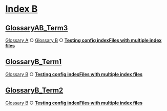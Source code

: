 # [Index B](#index-b)

## [GlossaryAB\_Term3](#glossaryab_term3)

[Glossary A][1] ○ [Glossary B][2] ○ [**Testing config indexFiles with multiple index files**][3]

## [GlossaryB\_Term1](#glossaryb_term1)

[Glossary B][4] ○ [**Testing config indexFiles with multiple index files**][3]

## [GlossaryB\_Term2](#glossaryb_term2)

[Glossary B][5] ○ [**Testing config indexFiles with multiple index files**][3]

[1]: ./glossary-a.md#glossaryab_term3

[2]: ./glossary-b.md#glossaryab_term3

[3]: ./document.md#testing-config-indexfiles-with-multiple-index-files

[4]: ./glossary-b.md#glossaryb_term1

[5]: ./glossary-b.md#glossaryb_term2
